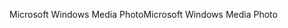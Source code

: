 <span data-ttu-id="4727b-101">Microsoft Windows Media Photo</span><span class="sxs-lookup"><span data-stu-id="4727b-101">Microsoft Windows Media Photo</span></span>